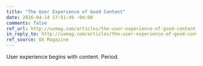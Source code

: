 ```yaml
---
title: "The User Experience of Good Content"
date: 2016-04-14 17:51:49 -04:00
comments: false
ref_url: http://uxmag.com/articles/the-user-experience-of-good-content
in_reply_to: http://uxmag.com/articles/the-user-experience-of-good-content
ref_source: UX Magazine
---
```


User experience begins with content. Period.